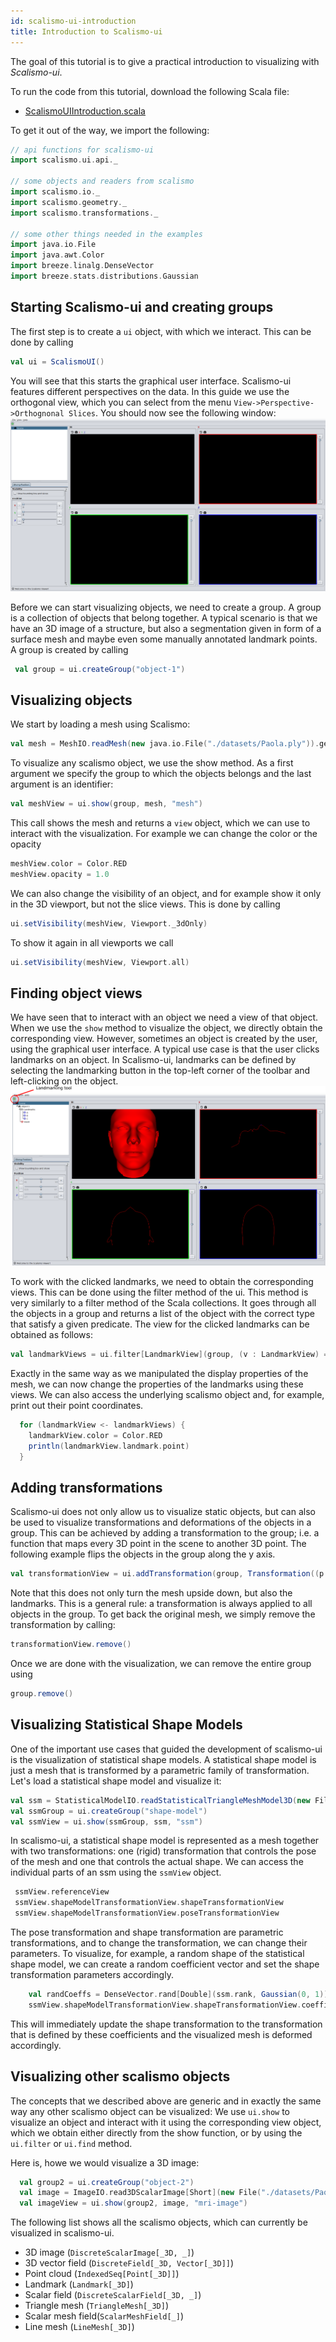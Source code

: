 ```yaml
---
id: scalismo-ui-introduction
title: Introduction to Scalismo-ui
---
```


The goal of this tutorial is to give a practical introduction to visualizing with
*Scalismo-ui*.

To run the code from this tutorial, download the following Scala file:
- [ScalismoUIIntroduction.scala](./ScalismoUiIntroduction.scala)



To get it out of the way, we import the following:
```scala
// api functions for scalismo-ui
import scalismo.ui.api._

// some objects and readers from scalismo
import scalismo.io._
import scalismo.geometry._
import scalismo.transformations._

// some other things needed in the examples
import java.io.File
import java.awt.Color
import breeze.linalg.DenseVector
import breeze.stats.distributions.Gaussian

```



## Starting Scalismo-ui and creating groups



The first step is to create a ```ui``` object, with which we interact. This can be done by calling

```scala
val ui = ScalismoUI()
```

You will see that this starts the graphical user interface. Scalismo-ui features different perspectives on the data. In this guide we use the orthogonal view, which you can select from the menu ```View->Perspective->Orthognonal Slices```. You should now see the following window:
![Clicking landmarks](images/scalismo-ui-empty.png)


Before we can start visualizing objects, we need to create a group. A group is a collection of objects that belong together. A typical scenario is that we have an 3D image of a structure, but also a segmentation given in form of a surface mesh and maybe even some manually annotated landmark points. A group is created by calling

```scala
 val group = ui.createGroup("object-1")
```

## Visualizing objects

We start by loading a mesh using Scalismo:

```scala
val mesh = MeshIO.readMesh(new java.io.File("./datasets/Paola.ply")).get
```

To visualize any scalismo object, we use the show method. As a first argument
we specify the group to which the objects belongs and the last argument is an identifier:

```scala
val meshView = ui.show(group, mesh, "mesh")
```

This call shows the mesh and returns a ```view``` object, which we can use to
interact with the visualization. For example we can change the color or the opacity

```scala
meshView.color = Color.RED
meshView.opacity = 1.0
```

We can also change the visibility of an object, and for example show it only in the
3D viewport, but not the slice views. This is done by calling

```scala
ui.setVisibility(meshView, Viewport._3dOnly)
```

To show it again in all viewports we call

```scala
ui.setVisibility(meshView, Viewport.all)
```

## Finding object views

We have seen that to interact with an object we need a view of that object. When we use the ```show``` method to visualize the object, we directly obtain the corresponding view. However, sometimes an object is created by the user, using the graphical user interface. A typical use case is that the user clicks landmarks on an object. In Scalismo-ui, landmarks can be defined by selecting the landmarking button in the top-left corner of the toolbar and  left-clicking on the object.
![Clicking landmarks](images/landmarking.png)

To work with the clicked landmarks, we need to obtain the corresponding views. This can be done using the filter method of the ui. This method is very similarly to a filter method of the Scala collections. It goes through all the objects in a group and returns a list of the object with the correct type that satisfy a given predicate. The view for the clicked landmarks can be obtained as follows:

```scala
val landmarkViews = ui.filter[LandmarkView](group, (v : LandmarkView) => true)
```

Exactly in the same way as we manipulated the display properties of the mesh, we can now change the properties of the landmarks using these views. We can also access the underlying
scalismo object and, for example, print out their point coordinates.

```scala
  for (landmarkView <- landmarkViews) {
    landmarkView.color = Color.RED
    println(landmarkView.landmark.point)
  }
```

## Adding transformations

Scalismo-ui does not only allow us to visualize static objects, but can also be used
to visualize transformations and deformations of the objects in a group. This can be achieved
by adding a transformation to the group; i.e. a function that maps every 3D point in the scene to another 3D point. The following example flips the objects in the group along the y axis.

```scala
val transformationView = ui.addTransformation(group, Transformation((p : Point[_3D]) => Point3D(p.x, -p.y, p.z)), "flip")
```

Note that this does not only turn the mesh upside down, but also the landmarks. This is a general rule: a transformation is always applied to all objects in the group.
To get back the original mesh, we simply remove the transformation by calling:

```scala
transformationView.remove()
```

Once we are done with the visualization, we can remove the entire group using
```scala
group.remove()
```

## Visualizing Statistical Shape Models

One of the important use cases that guided the development of scalismo-ui is the
visualization of statistical shape models. A statistical shape model is
just a mesh that is transformed by a parametric family of transformation.
Let's load a statistical shape model and visualize it:

```scala
val ssm = StatisticalModelIO.readStatisticalTriangleMeshModel3D(new File("datasets/bfm.h5")).get
val ssmGroup = ui.createGroup("shape-model")
val ssmView = ui.show(ssmGroup, ssm, "ssm")
```

In scalismo-ui, a statistical shape model is represented as a mesh together with two
transformations:  one (rigid) transformation that controls the pose of the mesh and
one that controls the actual shape. We can access the individual parts of an ssm using
the ```ssmView``` object.

```scala
 ssmView.referenceView
 ssmView.shapeModelTransformationView.shapeTransformationView
 ssmView.shapeModelTransformationView.poseTransformationView
```

The pose transformation and shape transformation are parametric transformations, and to change
the transformation, we can change their parameters. To visualize, for example,  a random shape of the statistical shape model, we can  create a random coefficient vector and set the shape transformation parameters accordingly.

```scala
    val randCoeffs = DenseVector.rand[Double](ssm.rank, Gaussian(0, 1))
    ssmView.shapeModelTransformationView.shapeTransformationView.coefficients = randCoeffs
```
This will immediately update the shape transformation to the transformation that
 is defined by these coefficients and the visualized mesh is deformed accordingly.



## Visualizing other scalismo objects

The concepts that we described above are generic and in exactly the same way
any other scalismo object can be visualized: We use ```ui.show``` to visualize an object and interact with it using the corresponding view object,
which we obtain either directly from the show function, or by using the ```ui.filter``` or
```ui.find``` method.

Here is, howe we would visualize a 3D image:

```scala
  val group2 = ui.createGroup("object-2")
  val image = ImageIO.read3DScalarImage[Short](new File("./datasets/PaolaMRI.vtk")).get
  val imageView = ui.show(group2, image, "mri-image")
```

 The following list shows all the scalismo objects, which can currently be visualized
 in scalismo-ui.

 * 3D image (```DiscreteScalarImage[_3D, _]```)
 * 3D vector field (```DiscreteField[_3D, Vector[_3D]]```)
 * Point cloud (```IndexedSeq[Point[_3D]]```)
 * Landmark (```Landmark[_3D]```)
 * Scalar field (```DiscreteScalarField[_3D, _]```)
 * Triangle mesh (```TriangleMesh[_3D]```)
 * Scalar mesh field(```ScalarMeshField[_]```)
 * Line mesh (```LineMesh[_3D]```)

